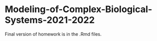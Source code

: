 # Modeling-of-Complex-Biological-Systems-2021-2022

Final version of homework is in the .Rmd files.
